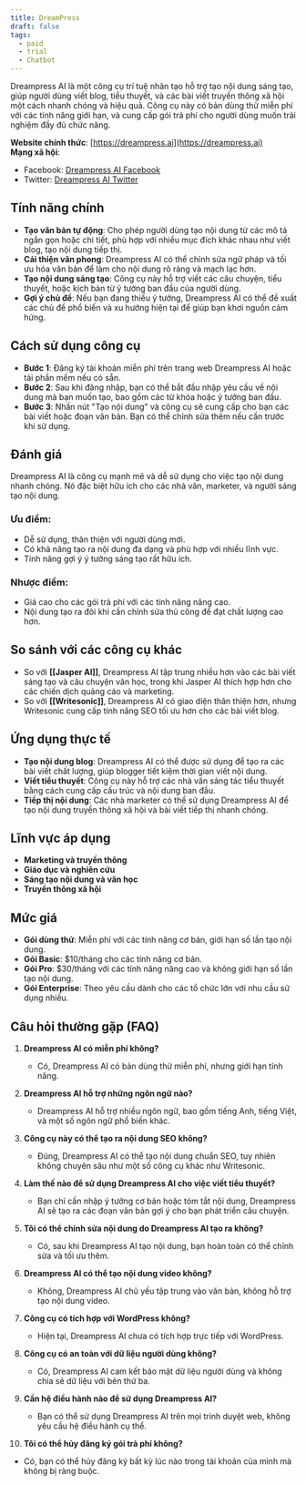 ```yaml
---
title: DreamPress
draft: false
tags:
  - paid
  - trial
  - Chatbot
---
```

Dreampress AI là một công cụ trí tuệ nhân tạo hỗ trợ tạo nội dung sáng tạo, giúp người dùng viết blog, tiểu thuyết, và các bài viết truyền thông xã hội một cách nhanh chóng và hiệu quả. Công cụ này có bản dùng thử miễn phí với các tính năng giới hạn, và cung cấp gói trả phí cho người dùng muốn trải nghiệm đầy đủ chức năng.

**Website chính thức**: [https://dreampress.ai](https://dreampress.ai)  
**Mạng xã hội**:

- Facebook: [Dreampress AI Facebook](https://facebook.com/dreampressai)
- Twitter: [Dreampress AI Twitter](https://twitter.com/dreampressai)

## Tính năng chính

- **Tạo văn bản tự động**: Cho phép người dùng tạo nội dung từ các mô tả ngắn gọn hoặc chi tiết, phù hợp với nhiều mục đích khác nhau như viết blog, tạo nội dung tiếp thị.
- **Cải thiện văn phong**: Dreampress AI có thể chỉnh sửa ngữ pháp và tối ưu hóa văn bản để làm cho nội dung rõ ràng và mạch lạc hơn.
- **Tạo nội dung sáng tạo**: Công cụ này hỗ trợ viết các câu chuyện, tiểu thuyết, hoặc kịch bản từ ý tưởng ban đầu của người dùng.
- **Gợi ý chủ đề**: Nếu bạn đang thiếu ý tưởng, Dreampress AI có thể đề xuất các chủ đề phổ biến và xu hướng hiện tại để giúp bạn khơi nguồn cảm hứng.

## Cách sử dụng công cụ

- **Bước 1**: Đăng ký tài khoản miễn phí trên trang web Dreampress AI hoặc tải phần mềm nếu có sẵn.
- **Bước 2**: Sau khi đăng nhập, bạn có thể bắt đầu nhập yêu cầu về nội dung mà bạn muốn tạo, bao gồm các từ khóa hoặc ý tưởng ban đầu.
- **Bước 3**: Nhấn nút "Tạo nội dung" và công cụ sẽ cung cấp cho bạn các bài viết hoặc đoạn văn bản. Bạn có thể chỉnh sửa thêm nếu cần trước khi sử dụng.

## Đánh giá

Dreampress AI là công cụ mạnh mẽ và dễ sử dụng cho việc tạo nội dung nhanh chóng. Nó đặc biệt hữu ích cho các nhà văn, marketer, và người sáng tạo nội dung.

### Ưu điểm:

- Dễ sử dụng, thân thiện với người dùng mới.
- Có khả năng tạo ra nội dung đa dạng và phù hợp với nhiều lĩnh vực.
- Tính năng gợi ý ý tưởng sáng tạo rất hữu ích.

### Nhược điểm:

- Giá cao cho các gói trả phí với các tính năng nâng cao.
- Nội dung tạo ra đôi khi cần chỉnh sửa thủ công để đạt chất lượng cao hơn.

## So sánh với các công cụ khác

- So với **[[Jasper AI]]**, Dreampress AI tập trung nhiều hơn vào các bài viết sáng tạo và câu chuyện văn học, trong khi Jasper AI thích hợp hơn cho các chiến dịch quảng cáo và marketing.
- So với **[[Writesonic]]**, Dreampress AI có giao diện thân thiện hơn, nhưng Writesonic cung cấp tính năng SEO tối ưu hơn cho các bài viết blog.

## Ứng dụng thực tế

- **Tạo nội dung blog**: Dreampress AI có thể được sử dụng để tạo ra các bài viết chất lượng, giúp blogger tiết kiệm thời gian viết nội dung.
- **Viết tiểu thuyết**: Công cụ này hỗ trợ các nhà văn sáng tác tiểu thuyết bằng cách cung cấp cấu trúc và nội dung ban đầu.
- **Tiếp thị nội dung**: Các nhà marketer có thể sử dụng Dreampress AI để tạo nội dung truyền thông xã hội và bài viết tiếp thị nhanh chóng.

## Lĩnh vực áp dụng

- **Marketing và truyền thông**
- **Giáo dục và nghiên cứu**
- **Sáng tạo nội dung và văn học**
- **Truyền thông xã hội**

## Mức giá

- **Gói dùng thử**: Miễn phí với các tính năng cơ bản, giới hạn số lần tạo nội dung.
- **Gói Basic**: $10/tháng cho các tính năng cơ bản.
- **Gói Pro**: $30/tháng với các tính năng nâng cao và không giới hạn số lần tạo nội dung.
- **Gói Enterprise**: Theo yêu cầu dành cho các tổ chức lớn với nhu cầu sử dụng nhiều.

## Câu hỏi thường gặp (FAQ)

1. **Dreampress AI có miễn phí không?**
    
    - Có, Dreampress AI có bản dùng thử miễn phí, nhưng giới hạn tính năng.
2. **Dreampress AI hỗ trợ những ngôn ngữ nào?**
    
    - Dreampress AI hỗ trợ nhiều ngôn ngữ, bao gồm tiếng Anh, tiếng Việt, và một số ngôn ngữ phổ biến khác.
3. **Công cụ này có thể tạo ra nội dung SEO không?**
    
    - Đúng, Dreampress AI có thể tạo nội dung chuẩn SEO, tuy nhiên không chuyên sâu như một số công cụ khác như Writesonic.
4. **Làm thế nào để sử dụng Dreampress AI cho việc viết tiểu thuyết?**
    
    - Bạn chỉ cần nhập ý tưởng cơ bản hoặc tóm tắt nội dung, Dreampress AI sẽ tạo ra các đoạn văn bản gợi ý cho bạn phát triển câu chuyện.
5. **Tôi có thể chỉnh sửa nội dung do Dreampress AI tạo ra không?**
    
    - Có, sau khi Dreampress AI tạo nội dung, bạn hoàn toàn có thể chỉnh sửa và tối ưu thêm.
6. **Dreampress AI có thể tạo nội dung video không?**
    
    - Không, Dreampress AI chủ yếu tập trung vào văn bản, không hỗ trợ tạo nội dung video.
7. **Công cụ có tích hợp với WordPress không?**
    
    - Hiện tại, Dreampress AI chưa có tích hợp trực tiếp với WordPress.
8. **Công cụ có an toàn với dữ liệu người dùng không?**
    
    - Có, Dreampress AI cam kết bảo mật dữ liệu người dùng và không chia sẻ dữ liệu với bên thứ ba.
9. **Cần hệ điều hành nào để sử dụng Dreampress AI?**
    
    - Bạn có thể sử dụng Dreampress AI trên mọi trình duyệt web, không yêu cầu hệ điều hành cụ thể.
10. **Tôi có thể hủy đăng ký gói trả phí không?**
    

- Có, bạn có thể hủy đăng ký bất kỳ lúc nào trong tài khoản của mình mà không bị ràng buộc.